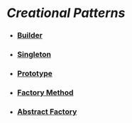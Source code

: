# ***Creational Patterns***

- ### [Builder](http://git.ashwanik.in/practical-design-patterns/#2)
- ### [Singleton](http://git.ashwanik.in/practical-design-patterns/#3)
- ### [Prototype](http://git.ashwanik.in/practical-design-patterns/#4)
- ### [Factory Method](http://git.ashwanik.in/practical-design-patterns/#5)
- ### [Abstract Factory](http://git.ashwanik.in/practical-design-patterns/#6)